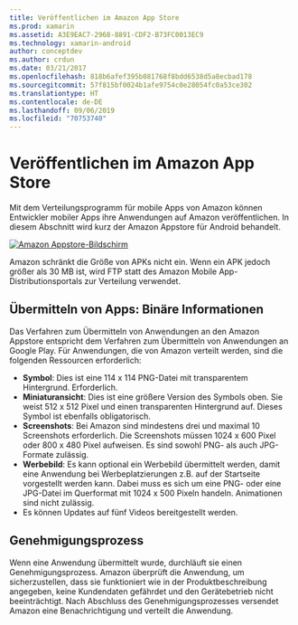 ```yaml
---
title: Veröffentlichen im Amazon App Store
ms.prod: xamarin
ms.assetid: A3E9EAC7-2968-8891-CDF2-B73FC0013EC9
ms.technology: xamarin-android
author: conceptdev
ms.author: crdun
ms.date: 03/21/2017
ms.openlocfilehash: 818b6afef395b081768f8bdd6538d5a8ecbad178
ms.sourcegitcommit: 57f815bf0024b1afe9754c0e28054fc0a53ce302
ms.translationtype: HT
ms.contentlocale: de-DE
ms.lasthandoff: 09/06/2019
ms.locfileid: "70753740"
---
```

# <a name="publishing-to-the-amazon-app-store"></a>Veröffentlichen im Amazon App Store

Mit dem Verteilungsprogramm für mobile Apps von Amazon können Entwickler mobiler Apps ihre Anwendungen auf Amazon veröffentlichen. In diesem Abschnitt wird kurz der Amazon Appstore für Android behandelt. 

[![Amazon Appstore-Bildschirm](publishing-to-amazon-images/amazon-app-store.png)](publishing-to-amazon-images/amazon-app-store.png#lightbox)

Amazon schränkt die Größe von APKs nicht ein. Wenn ein APK jedoch größer als 30 MB ist, wird FTP statt des Amazon Mobile App-Distributionsportals zur Verteilung verwendet.

## <a name="submitting-apps-binary-info"></a>Übermitteln von Apps: Binäre Informationen

Das Verfahren zum Übermitteln von Anwendungen an den Amazon Appstore entspricht dem Verfahren zum Übermitteln von Anwendungen an Google Play. Für Anwendungen, die von Amazon verteilt werden, sind die folgenden Ressourcen erforderlich: 

- **Symbol**: Dies ist eine 114 x 114 PNG-Datei mit transparentem Hintergrund. Erforderlich.
- **Miniaturansicht**: Dies ist eine größere Version des Symbols oben. Sie weist 512 x 512 Pixel und einen transparenten Hintergrund auf. Dieses Symbol ist ebenfalls obligatorisch.
- **Screenshots**: Bei Amazon sind mindestens drei und maximal 10 Screenshots erforderlich. Die Screenshots müssen 1024 x 600 Pixel oder 800 x 480 Pixel aufweisen. Es sind sowohl PNG- als auch JPG-Formate zulässig.
- **Werbebild**: Es kann optional ein Werbebild übermittelt werden, damit eine Anwendung bei Werbeplatzierungen z.B. auf der Startseite vorgestellt werden kann. Dabei muss es sich um eine PNG- oder eine JPG-Datei im Querformat mit 1024 x 500 Pixeln handeln. Animationen sind nicht zulässig.
- Es können Updates auf fünf Videos bereitgestellt werden.

## <a name="approval-process"></a>Genehmigungsprozess

Wenn eine Anwendung übermittelt wurde, durchläuft sie einen Genehmigungsprozess.
Amazon überprüft die Anwendung, um sicherzustellen, dass sie funktioniert wie in der Produktbeschreibung angegeben, keine Kundendaten gefährdet und den Gerätebetrieb nicht beeinträchtigt. Nach Abschluss des Genehmigungsprozesses versendet Amazon eine Benachrichtigung und verteilt die Anwendung.
